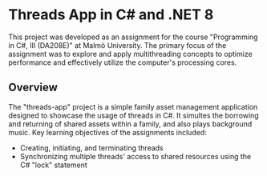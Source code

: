 # Threads App in C# and .NET 8
This project was developed as an assignment for the course "Programming in C#, III (DA208E)" at Malmö University. The primary focus of the assignment was to explore and apply multithreading concepts to optimize performance and effectively utilize the computer's processing cores.

## Overview
The "threads-app" project is a simple family asset management application designed to showcase the usage of threads in C#. It simultes the borrowing and returning of shared assets within a family, and also plays background music. Key learning objectives of the assignments included:
- Creating, initiating, and terminating threads
- Synchronizing multiple threads' access to shared resources using the C# "lock" statement
